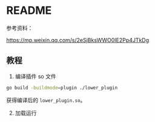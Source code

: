 # README


参考资料：

https://mp.weixin.qq.com/s/2eSjBksWWO0IE2Pp4JTkDg


## 教程

1. 编译插件 so 文件

```bash
go build -buildmode=plugin ./lower_plugin
```

获得编译后的 `lower_plugin.so`。

2. 加载运行

```bash

```